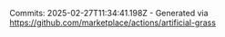 Commits: 2025-02-27T11:34:41.198Z - Generated via https://github.com/marketplace/actions/artificial-grass
<br>
